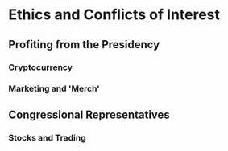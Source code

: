 # Ethics and Conflicts of Interest

## Profiting from the Presidency

### Cryptocurrency
### Marketing and 'Merch'

## Congressional Representatives

### Stocks and Trading
